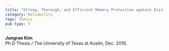 ```yaml
---
title: "Strong, Thorough, and Efficient Memory Protection against Existing and Emerging DRAM Errors"
category: Reliability
tags: Thesis
pub-type: T
---
```


**Jungrae Kim**<br>
Ph.D Thesis / The University of Texas at Austin, Dec. 2016.

